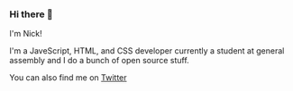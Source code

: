 ### Hi there 👋

I'm Nick!

I'm a JaveScript, HTML, and CSS developer currently a student at general assembly and I do a bunch of open source stuff.

You can also find me on [Twitter](https://twitter.com/ni__ckm)
